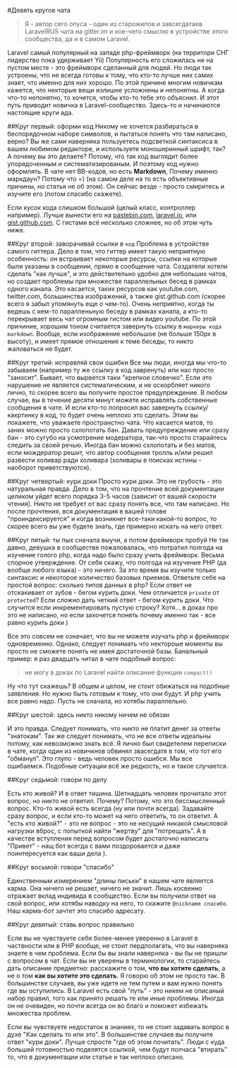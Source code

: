 #Девять кругов чата

> Я - автор сего опуса - один из старожилов и завсегдатаев LaravelRUS чата на gitter.im и кое-чего смыслю в устройстве этого сообщества, да и в самом Laravel.

Laravel самый популярный на западе php-фреймворк (на территори СНГ лидерство пока удерживает Yii)  Популярность его сложилась не на пустом месте - это фреймворк сделанный для людей. Но люди так устроены, что не всегда готовы к тому, что кто-то лучше них самих знает, что именно для них хорошо. По этой причине многим новичкам кажется, что некторые вещи излишне усложнены и непонятны. А когда что-то непонятно, то хочется, чтобы кто-то тебе это объяснил. И этот путь приводит новичка в Laravel-сообщество. Здесь-то и начинаются настоящие круги ада.

##Круг первый: оформи код
Никому не хочется разбираться в беспорядочном наборе символов, и пытаться понять что там написано, верно? Вы же сами наверняка пользуетесь подсветкой синтаксиса в вашем любимом редакторе, и используете моноширинный шрифт, так? А почему вы это делаете? Потому, что так код выглядит более упорядоченным и систематизированым. И поэтому код нужно оформлять. В чате нет BB-кодов, но есть **Markdown**, Почему именно маркдаун? Потому что =) (на самом деле на то есть объективные причины, но статья не об этом). Он сейчас везде - просто смиритесь и изучите его (потом спасибо скажете).

Если кусок кода слишком большой (целый класс, контроллер например). Лучше вынести его на [pastebin.com](pastebin.com), [laravel.io](laravel.io/bin), или [gist.github.com](gist.github.com). C гистами всё несколько сложнее, но об этом чуть ниже.

##Круг второй: заворачивай ссылки в `код`
Проблема в устройстве самого гиттера. Дело в том, что гиттер имеет такую неприятную особенность: он встраивает некоторые ресурсы, ссылки на которые были указаны в сообщении, прямо в сообщение чата. Создатели хотели сделать "как лучше", и это действительно удобно для небольших чатов, но создает проблемы при множестве параллельных бесед в рамках одного канала. Это касается, таких ресурсов как youtube.com, twitter.com, большинства изображений, а также gist.github.com (скорее всего я забыл упомянуть еще о чем-то). Очень неприятно, когда ты ведешь с кем-то паралленьную беседу в рамках канала, а кто-то перекрывает весь чат огромным гистом или видео youtube. По этой причиние, хорошим тоном считается завернуть ссылку в `маркеры кода markdown`. Вообще, если изображение небольшое (не больше 150px в высоту), и имеет прямое отношение к теме беседы, то никто жаловаться не будет. 

##Круг третий: исправляй свои ошибки
Все мы люди, иногда мы что-то забываем (например ту же ссылку в код завренуть) или нас просто "заносит". Бывает, что вырвется таки "крепкое словечко". Если это нарушение не является систематическим, и не оскорбляет никого лично, то скорее всего вы получите простое предупреждение. В любом случае, вы в течение десяти минут можете исправлять собственные сообщения в чате. И если кто-то попросил вас завернуть ссылку/какртинку в код, то будет очень неплохо это сделать. Этим вы покажете, что уважаете пространстно чата. Что касается матов, то заних можно просто схлопотать бан. Давать предупреждение или сразу бан - это сугубо на усмотрение модератора, так-что просто старайтесь следить за своей речью. Иногда бан можно схлопотать и без матов, если мождератор решит, что автор сообщения тролль и/или решил развести холивар ради холивара (холивары в поисках истины - наоборот приветствуются). 

##Круг четвертый: кури доки
Просто кури доки. Это не грубость - это натуральная правда. Дело в том, что на прочтение всей документации целиком уйдет всего порядка 3-5 часов (зависит от вашей скорости чтения). Никто не требует от вас сразу понять все, что там написано. Но после прочтения, вся документация в вашей голове "проиндексируется" и когда возникнет все-таки какой-то вопрос, то скорее всего вы уже будете знать, где примерно искать на него ответ.

##Круг пятый: ты пых сначала выучи, а потом фреймворк пробуй
Не так давно, девушка в сообществе пожаловалась, что потратил полгода на изучение голого php, когда надо было сразу учить фреймворк. Весьма спорное утверждение. От себя скажу, что полгода на изучение PHP (да вообще любого языка) - это ничего. За это время вы изучите только синтаксис и некоторое количество базовых приемов. Ответьте себе на простой вопрос: сколько типов данных в php? Если ответ не отскакивает от зубов - бегом курить доки. Чем отличается `private` от `protected`? Если сложно дать четкий ответ - бегом курить доки. Что случится если инкрементировать пустую строку? Хотя... в доках про это не написано, но если захочется понять почему именно так - все равно курить доки )

Все это совсем не означает, что вы не можете изучать php и фреймворк одновременно. Однако, следует понимать что нектороые моменты вы просто не сможете понять не имея достаточной базы. Банальный пример: я раз двадцать читал в чате подобный вопрос:
> не могу в доках по Laravel найти описание функции `compact()` 

Ну что тут скажешь?
В общем и целом, не стоит обижаться на подобные заявления. Но нужно быть готовым к тому, что они будут. И php  учить все равно надо. Пусть не сначала, но хотябы параллельно.

##Круг шестой: здесь никто никому ничем не обязан

И это правда. Следует понимать, что никто не платит денег за ответы "знатокам". Так же следует понимать, что не все ответы идеальны потому, как невозможно знать всё. Я лично был свидетелем переписки в чате, когда один из новичкнов обвинял звасегдатя в том, что тот его "обманул". Это глупо - ведь человек просто ошибся. Мы все ошибаемся. Подобные ситуации всё же редкость, но и такое случается.


##Круг седьмой: говори по делу

Есть кто живой? И в ответ тишина. Шетнадцать человек прочитало этот вопрос, но никто не ответил. Почему? Потому, что это бессмысленный вопрос. Кто-то живой есть всегда (ну или почти всегда). Задавайте сразу вопрос, и если кто-то может на него ответить, то он ответит. А "есть кто живой?" - это не вопрос - это не несущий никакой смысловой нагрузки вброс, с попыткой найти "жертву" для "потрещать". А в качестве вступления перед вопросом будет достаточно написать "Привет" - нащ бот всегда с вами поздоровается и даже поинтересуется как ваши дела ).

##Круг восьмой: говори "спасибо"

Единственным измерением "длины письки" в нашем чате является карма. Она ничего не решает, ничего не значит. Лишь косвенно отражает вклад индивида в сообщество. Если вы получили ответ на свой вопрос, или хотябы наводку на него, то скажите `@nickname спасибо`. Наш карма-бот зачтет это спасибо адресату.

##Круг девятый: ставь вопрос правильно

Если вы не чувствуете себя более-менее уверенно в Laravel в частвности или в PHP вообще, не стоит пердполагать, что вы наверняка знаете в чем проблема. Если бы вы знали наверняка - вы бы не пришли с вопросом в чат. Если вы не уверены в терминологии, то старайтесь дать описание предметно: расскажите о том, **что вы хотите сделать**, а не о том **как вы хотите это сделать**. Я говорю об этом не просто так. В большинстве случаев, вы уже идете не тем путем и вам нужно понять где вы оступились. В Laravel есть свой "путь" - это никем не описаный набор правил, того как принято решать те или иные проблемы. Иногда он не очевиден, но почти всегда он во благо и поможет избежать множества проблем.

Если вы чувствуете недостаток в знаниях, то не стоит задавать вопрос в духе "Как сделать то или это". В большинстве случаев вы получите ответ "кури доки". Лучше спросте "где об этом почитать". Люди с куда большей готовностью поделятся ссылкой, чем будут полчаса "втирать" то, что в документации или статье и так неплохо описано.

